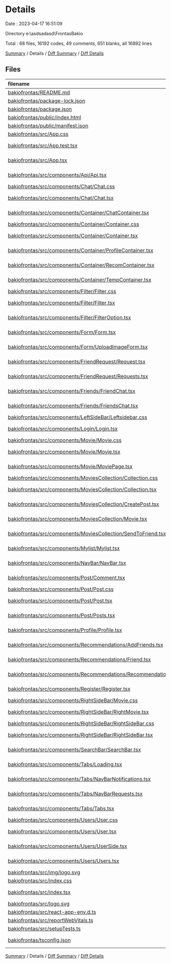 # Details

Date : 2023-04-17 16:51:09

Directory e:\\asdsadasd\\FrontasBakio

Total : 68 files,  16192 codes, 49 comments, 651 blanks, all 16892 lines

[Summary](results.md) / Details / [Diff Summary](diff.md) / [Diff Details](diff-details.md)

## Files
| filename | language | code | comment | blank | total |
| :--- | :--- | ---: | ---: | ---: | ---: |
| [bakiofrontas/README.md](/bakiofrontas/README.md) | Markdown | 26 | 0 | 21 | 47 |
| [bakiofrontas/package-lock.json](/bakiofrontas/package-lock.json) | JSON | 12,561 | 0 | 1 | 12,562 |
| [bakiofrontas/package.json](/bakiofrontas/package.json) | JSON | 53 | 0 | 1 | 54 |
| [bakiofrontas/public/index.html](/bakiofrontas/public/index.html) | HTML | 20 | 23 | 1 | 44 |
| [bakiofrontas/public/manifest.json](/bakiofrontas/public/manifest.json) | JSON | 25 | 0 | 1 | 26 |
| [bakiofrontas/src/App.css](/bakiofrontas/src/App.css) | CSS | 33 | 0 | 7 | 40 |
| [bakiofrontas/src/App.test.tsx](/bakiofrontas/src/App.test.tsx) | TypeScript JSX | 8 | 0 | 2 | 10 |
| [bakiofrontas/src/App.tsx](/bakiofrontas/src/App.tsx) | TypeScript JSX | 12 | 0 | 3 | 15 |
| [bakiofrontas/src/components/Api/Api.tsx](/bakiofrontas/src/components/Api/Api.tsx) | TypeScript JSX | 54 | 0 | 11 | 65 |
| [bakiofrontas/src/components/Chat/Chat.css](/bakiofrontas/src/components/Chat/Chat.css) | CSS | 27 | 0 | 3 | 30 |
| [bakiofrontas/src/components/Chat/Chat.tsx](/bakiofrontas/src/components/Chat/Chat.tsx) | TypeScript JSX | 106 | 1 | 30 | 137 |
| [bakiofrontas/src/components/Container/ChatContainer.tsx](/bakiofrontas/src/components/Container/ChatContainer.tsx) | TypeScript JSX | 94 | 0 | 5 | 99 |
| [bakiofrontas/src/components/Container/Container.css](/bakiofrontas/src/components/Container/Container.css) | CSS | 21 | 0 | 4 | 25 |
| [bakiofrontas/src/components/Container/Container.tsx](/bakiofrontas/src/components/Container/Container.tsx) | TypeScript JSX | 58 | 0 | 2 | 60 |
| [bakiofrontas/src/components/Container/ProfileContainer.tsx](/bakiofrontas/src/components/Container/ProfileContainer.tsx) | TypeScript JSX | 57 | 0 | 4 | 61 |
| [bakiofrontas/src/components/Container/RecomContainer.tsx](/bakiofrontas/src/components/Container/RecomContainer.tsx) | TypeScript JSX | 93 | 0 | 7 | 100 |
| [bakiofrontas/src/components/Container/TempContainer.tsx](/bakiofrontas/src/components/Container/TempContainer.tsx) | TypeScript JSX | 122 | 0 | 6 | 128 |
| [bakiofrontas/src/components/Filter/Filter.css](/bakiofrontas/src/components/Filter/Filter.css) | CSS | 7 | 0 | 0 | 7 |
| [bakiofrontas/src/components/Filter/Filter.tsx](/bakiofrontas/src/components/Filter/Filter.tsx) | TypeScript JSX | 42 | 0 | 14 | 56 |
| [bakiofrontas/src/components/Filter/FilterOption.tsx](/bakiofrontas/src/components/Filter/FilterOption.tsx) | TypeScript JSX | 19 | 0 | 4 | 23 |
| [bakiofrontas/src/components/Form/Form.tsx](/bakiofrontas/src/components/Form/Form.tsx) | TypeScript JSX | 31 | 0 | 4 | 35 |
| [bakiofrontas/src/components/Form/UploadImageForm.tsx](/bakiofrontas/src/components/Form/UploadImageForm.tsx) | TypeScript JSX | 42 | 0 | 7 | 49 |
| [bakiofrontas/src/components/FriendRequest/Request.tsx](/bakiofrontas/src/components/FriendRequest/Request.tsx) | TypeScript JSX | 92 | 4 | 28 | 124 |
| [bakiofrontas/src/components/FriendRequest/Requests.tsx](/bakiofrontas/src/components/FriendRequest/Requests.tsx) | TypeScript JSX | 33 | 0 | 8 | 41 |
| [bakiofrontas/src/components/Friends/FriendChat.tsx](/bakiofrontas/src/components/Friends/FriendChat.tsx) | TypeScript JSX | 64 | 0 | 21 | 85 |
| [bakiofrontas/src/components/Friends/FriendsChat.tsx](/bakiofrontas/src/components/Friends/FriendsChat.tsx) | TypeScript JSX | 39 | 0 | 6 | 45 |
| [bakiofrontas/src/components/LeftSideBar/Leftsidebar.css](/bakiofrontas/src/components/LeftSideBar/Leftsidebar.css) | CSS | 8 | 0 | 1 | 9 |
| [bakiofrontas/src/components/Login/Login.tsx](/bakiofrontas/src/components/Login/Login.tsx) | TypeScript JSX | 105 | 0 | 11 | 116 |
| [bakiofrontas/src/components/Movie/Movie.css](/bakiofrontas/src/components/Movie/Movie.css) | CSS | 122 | 0 | 27 | 149 |
| [bakiofrontas/src/components/Movie/Movie.tsx](/bakiofrontas/src/components/Movie/Movie.tsx) | TypeScript JSX | 84 | 0 | 6 | 90 |
| [bakiofrontas/src/components/Movie/MoviePage.tsx](/bakiofrontas/src/components/Movie/MoviePage.tsx) | TypeScript JSX | 54 | 0 | 10 | 64 |
| [bakiofrontas/src/components/MoviesCollection/Collection.css](/bakiofrontas/src/components/MoviesCollection/Collection.css) | CSS | 22 | 0 | 2 | 24 |
| [bakiofrontas/src/components/MoviesCollection/Collection.tsx](/bakiofrontas/src/components/MoviesCollection/Collection.tsx) | TypeScript JSX | 83 | 0 | 24 | 107 |
| [bakiofrontas/src/components/MoviesCollection/CreatePost.tsx](/bakiofrontas/src/components/MoviesCollection/CreatePost.tsx) | TypeScript JSX | 105 | 0 | 15 | 120 |
| [bakiofrontas/src/components/MoviesCollection/Movie.tsx](/bakiofrontas/src/components/MoviesCollection/Movie.tsx) | TypeScript JSX | 66 | 0 | 17 | 83 |
| [bakiofrontas/src/components/MoviesCollection/SendToFriend.tsx](/bakiofrontas/src/components/MoviesCollection/SendToFriend.tsx) | TypeScript JSX | 56 | 2 | 8 | 66 |
| [bakiofrontas/src/components/Mylist/Mylist.tsx](/bakiofrontas/src/components/Mylist/Mylist.tsx) | TypeScript JSX | 86 | 0 | 12 | 98 |
| [bakiofrontas/src/components/NavBar/NavBar.tsx](/bakiofrontas/src/components/NavBar/NavBar.tsx) | TypeScript JSX | 194 | 0 | 30 | 224 |
| [bakiofrontas/src/components/Post/Comment.tsx](/bakiofrontas/src/components/Post/Comment.tsx) | TypeScript JSX | 29 | 0 | 3 | 32 |
| [bakiofrontas/src/components/Post/Post.css](/bakiofrontas/src/components/Post/Post.css) | CSS | 6 | 0 | 0 | 6 |
| [bakiofrontas/src/components/Post/Post.tsx](/bakiofrontas/src/components/Post/Post.tsx) | TypeScript JSX | 192 | 2 | 46 | 240 |
| [bakiofrontas/src/components/Post/Posts.tsx](/bakiofrontas/src/components/Post/Posts.tsx) | TypeScript JSX | 86 | 1 | 22 | 109 |
| [bakiofrontas/src/components/Profile/Profile.tsx](/bakiofrontas/src/components/Profile/Profile.tsx) | TypeScript JSX | 140 | 0 | 28 | 168 |
| [bakiofrontas/src/components/Recommendations/AddFriends.tsx](/bakiofrontas/src/components/Recommendations/AddFriends.tsx) | TypeScript JSX | 39 | 0 | 6 | 45 |
| [bakiofrontas/src/components/Recommendations/Friend.tsx](/bakiofrontas/src/components/Recommendations/Friend.tsx) | TypeScript JSX | 100 | 3 | 16 | 119 |
| [bakiofrontas/src/components/Recommendations/Recommendations.tsx](/bakiofrontas/src/components/Recommendations/Recommendations.tsx) | TypeScript JSX | 68 | 0 | 12 | 80 |
| [bakiofrontas/src/components/Register/Register.tsx](/bakiofrontas/src/components/Register/Register.tsx) | TypeScript JSX | 103 | 0 | 9 | 112 |
| [bakiofrontas/src/components/RightSideBar/Movie.css](/bakiofrontas/src/components/RightSideBar/Movie.css) | CSS | 12 | 0 | 0 | 12 |
| [bakiofrontas/src/components/RightSideBar/RightMovie.tsx](/bakiofrontas/src/components/RightSideBar/RightMovie.tsx) | TypeScript JSX | 34 | 0 | 11 | 45 |
| [bakiofrontas/src/components/RightSideBar/RightSideBar.css](/bakiofrontas/src/components/RightSideBar/RightSideBar.css) | CSS | 0 | 0 | 2 | 2 |
| [bakiofrontas/src/components/RightSideBar/RightSideBar.tsx](/bakiofrontas/src/components/RightSideBar/RightSideBar.tsx) | TypeScript JSX | 53 | 0 | 10 | 63 |
| [bakiofrontas/src/components/SearchBar/SearchBar.tsx](/bakiofrontas/src/components/SearchBar/SearchBar.tsx) | TypeScript JSX | 48 | 1 | 9 | 58 |
| [bakiofrontas/src/components/Tabs/Loading.tsx](/bakiofrontas/src/components/Tabs/Loading.tsx) | TypeScript JSX | 9 | 0 | 2 | 11 |
| [bakiofrontas/src/components/Tabs/NavBarNotifications.tsx](/bakiofrontas/src/components/Tabs/NavBarNotifications.tsx) | TypeScript JSX | 41 | 0 | 10 | 51 |
| [bakiofrontas/src/components/Tabs/NavBarRequests.tsx](/bakiofrontas/src/components/Tabs/NavBarRequests.tsx) | TypeScript JSX | 45 | 0 | 9 | 54 |
| [bakiofrontas/src/components/Tabs/Tabs.tsx](/bakiofrontas/src/components/Tabs/Tabs.tsx) | TypeScript JSX | 118 | 0 | 28 | 146 |
| [bakiofrontas/src/components/Users/User.css](/bakiofrontas/src/components/Users/User.css) | CSS | 28 | 0 | 6 | 34 |
| [bakiofrontas/src/components/Users/User.tsx](/bakiofrontas/src/components/Users/User.tsx) | TypeScript JSX | 98 | 4 | 22 | 124 |
| [bakiofrontas/src/components/Users/UserSide.tsx](/bakiofrontas/src/components/Users/UserSide.tsx) | TypeScript JSX | 26 | 0 | 7 | 33 |
| [bakiofrontas/src/components/Users/Users.tsx](/bakiofrontas/src/components/Users/Users.tsx) | TypeScript JSX | 38 | 0 | 7 | 45 |
| [bakiofrontas/src/img/logo.svg](/bakiofrontas/src/img/logo.svg) | XML | 53 | 0 | 1 | 54 |
| [bakiofrontas/src/index.css](/bakiofrontas/src/index.css) | CSS | 18 | 0 | 6 | 24 |
| [bakiofrontas/src/index.tsx](/bakiofrontas/src/index.tsx) | TypeScript JSX | 43 | 3 | 9 | 55 |
| [bakiofrontas/src/logo.svg](/bakiofrontas/src/logo.svg) | XML | 1 | 0 | 0 | 1 |
| [bakiofrontas/src/react-app-env.d.ts](/bakiofrontas/src/react-app-env.d.ts) | TypeScript | 0 | 1 | 1 | 2 |
| [bakiofrontas/src/reportWebVitals.ts](/bakiofrontas/src/reportWebVitals.ts) | TypeScript | 13 | 0 | 3 | 16 |
| [bakiofrontas/src/setupTests.ts](/bakiofrontas/src/setupTests.ts) | TypeScript | 1 | 4 | 1 | 6 |
| [bakiofrontas/tsconfig.json](/bakiofrontas/tsconfig.json) | JSON with Comments | 26 | 0 | 1 | 27 |

[Summary](results.md) / Details / [Diff Summary](diff.md) / [Diff Details](diff-details.md)